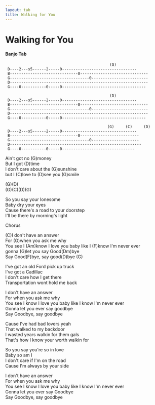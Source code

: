```yaml
---
layout: tab
title: Walking for You
---
```

# Walking for You

#### <span id="Banjo_Tab" class="mw-headline"> Banjo Tab </span>

``` 
                                              (G)
 D----2---s5------2-----0---------------------------------                    
 B------------------------------0------------------------------ 
 G-----------------------------------0-------------------------
 D-------------------------------------------------------------
 G----0-----------0-----0-------------------------------------
 
                                              (D)
 D----2---s5------2-----0---------------------------------
 B------------------------------0------------------------------
 G-----------------------------------0-------------------------
 D-------------------------------------------------------------
 G----0-----------0-----0-------------------------------------
 
                                             (G)     (C)     (D)
 D----2---s5------2-----0---------------------------------
 B------------------------------0--------------------------
 G-----------------------------------0---------------------
 D----------------------------------------------------------
 G----0-----------0-----0--------------------------------
```

  
Ain't got no (G)money  
But I got (D)time  
I don't care about the (G)sunshine  
but I (C)love to (D)see you (G)smile  
  
(G)(D)  
(G)(C)(D)(G)  
  
So you say your lonesome  
Baby dry your eyes  
Cause there's a road to your doorstep  
I'll be there by morning's light  
  
Chorus  
  
(C)I don't have an answer  
For (G)when you ask me why  
You see I (Am)know I love you baby like I (F)know I'm never ever  
gonna (G)let you say Good(Dm)bye  
Say Good(F)bye, say good(D)bye (G)  
  
I've got an old Ford pick up truck  
I've got a Cadillac  
I don't care how I get there  
Transportation wont hold me back  
  
I don't have an answer  
For when you ask me why  
You see I know I love you baby like I know I'm never ever  
Gonna let you ever say goodbye  
Say Goodbye, say goodbye  
  
Cause I've had bad lovers yeah  
That walked to my backdoor  
I wasted years walkin for them gals  
That's how I know your worth walkin for  
  
So you say you're so in love  
Baby so am I  
I don't care if I'm on the road  
Cause I'm always by your side  
  
I don't have an answer  
For when you ask me why  
You see I know I love you baby like I know I'm never ever  
Gonna let you ever say Goodbye  
Say Goodbye, say goodbye
